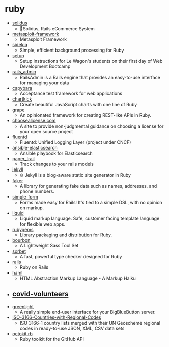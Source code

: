 # ruby
- [solidus](https://github.com/solidusio/solidus)
  - 🛒Solidus, Rails eCommerce System
- [metasploit-framework](https://github.com/rapid7/metasploit-framework)
  - Metasploit Framework
- [sidekiq](https://github.com/mperham/sidekiq)
  - Simple, efficient background processing for Ruby
- [setup](https://github.com/lewagon/setup)
  - Setup instructions for Le Wagon's students on their first day of Web Development Bootcamp
- [rails_admin](https://github.com/sferik/rails_admin)
  - RailsAdmin is a Rails engine that provides an easy-to-use interface for managing your data
- [capybara](https://github.com/teamcapybara/capybara)
  - Acceptance test framework for web applications
- [chartkick](https://github.com/ankane/chartkick)
  - Create beautiful JavaScript charts with one line of Ruby
- [grape](https://github.com/ruby-grape/grape)
  - An opinionated framework for creating REST-like APIs in Ruby.
- [choosealicense.com](https://github.com/github/choosealicense.com)
  - A site to provide non-judgmental guidance on choosing a license for your open source project
- [fluentd](https://github.com/fluent/fluentd)
  - Fluentd: Unified Logging Layer (project under CNCF)
- [ansible-elasticsearch](https://github.com/elastic/ansible-elasticsearch)
  - Ansible playbook for Elasticsearch
- [paper_trail](https://github.com/paper-trail-gem/paper_trail)
  - Track changes to your rails models
- [jekyll](https://github.com/jekyll/jekyll)
  - 🌐 Jekyll is a blog-aware static site generator in Ruby
- [faker](https://github.com/faker-ruby/faker)
  - A library for generating fake data such as names, addresses, and phone numbers.
- [simple_form](https://github.com/heartcombo/simple_form)
  - Forms made easy for Rails! It's tied to a simple DSL, with no opinion on markup.
- [liquid](https://github.com/Shopify/liquid)
  - Liquid markup language. Safe, customer facing template language for flexible web apps.
- [rubygems](https://github.com/rubygems/rubygems)
  - Library packaging and distribution for Ruby.
- [bourbon](https://github.com/thoughtbot/bourbon)
  - A Lightweight Sass Tool Set
- [sorbet](https://github.com/sorbet/sorbet)
  - A fast, powerful type checker designed for Ruby
- [rails](https://github.com/rails/rails)
  - Ruby on Rails
- [haml](https://github.com/haml/haml)
  - HTML Abstraction Markup Language - A Markup Haiku
- [covid-volunteers](https://github.com/sradu/covid-volunteers)
  - 
- [greenlight](https://github.com/bigbluebutton/greenlight)
  - A really simple end-user interface for your BigBlueButton server.
- [ISO-3166-Countries-with-Regional-Codes](https://github.com/lukes/ISO-3166-Countries-with-Regional-Codes)
  - ISO 3166-1 country lists merged with their UN Geoscheme regional codes in ready-to-use JSON, XML, CSV data sets
- [octokit.rb](https://github.com/octokit/octokit.rb)
  - Ruby toolkit for the GitHub API
